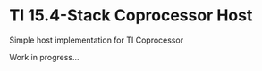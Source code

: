 TI 15.4-Stack Coprocessor Host
============================

Simple host implementation for TI Coprocessor

Work in progress...
